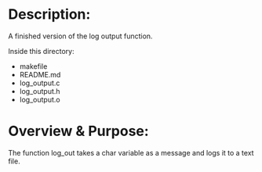Description:
======================
A finished version of the log output function.

Inside this directory:
- makefile
- README.md
- log_output.c
- log_output.h
- log_output.o

Overview & Purpose:
======================
The function log_out takes a char variable as a message and logs it to a text file.
